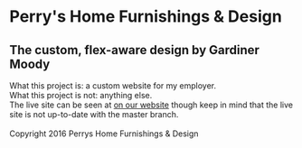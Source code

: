 # Perry's Home Furnishings &amp; Design
## The custom, flex-aware design by Gardiner Moody
What this project is: a custom website for my employer.<br>
What this project is not: anything else.<br>
The live site can be seen at <a href="http://perrysfurniture.com">on our website</a> though keep in mind that the live site is not up-to-date with the master branch.<br><br>
Copyright 2016 Perrys Home Furnishings & Design
